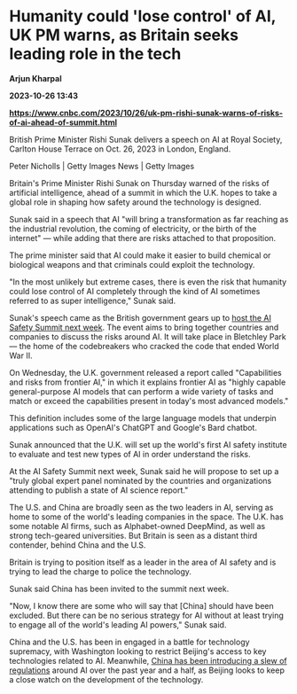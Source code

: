 # Humanity could 'lose control' of AI, UK PM warns, as Britain seeks leading role in the tech
**Arjun Kharpal**

**2023-10-26 13:43**

**https://www.cnbc.com/2023/10/26/uk-pm-rishi-sunak-warns-of-risks-of-ai-ahead-of-summit.html**

British Prime Minister Rishi Sunak delivers a speech on AI at Royal Society, Carlton House Terrace on Oct. 26, 2023 in London, England.

Peter Nicholls | Getty Images News | Getty Images

Britain's Prime Minister Rishi Sunak on Thursday warned of the risks of artificial intelligence, ahead of a summit in which the U.K. hopes to take a global role in shaping how safety around the technology is designed.

Sunak said in a speech that AI "will bring a transformation as far reaching as the industrial revolution, the coming of electricity, or the birth of the internet" — while adding that there are risks attached to that proposition.

The prime minister said that AI could make it easier to build chemical or biological weapons and that criminals could exploit the technology.

"In the most unlikely but extreme cases, there is even the risk that humanity could lose control of AI completely through the kind of AI sometimes referred to as super intelligence," Sunak said.

Sunak's speech came as the British government gears up to [host the AI Safety Summit next week](https://www.cnbc.com/2023/08/24/britain-to-host-first-ai-summit-at-home-of-world-war-ii-codebreakers.html). The event aims to bring together countries and companies to discuss the risks around AI. It will take place in Bletchley Park — the home of the codebreakers who cracked the code that ended World War II.

On Wednesday, the U.K. government released a report called "Capabilities and risks from frontier AI," in which it explains frontier AI as "highly capable general-purpose AI models that can perform a wide variety of tasks and match or exceed the capabilities present in today's most advanced models."

This definition includes some of the large language models that underpin applications such as OpenAI's ChatGPT and Google's Bard chatbot.

Sunak announced that the U.K. will set up the world's first AI safety institute to evaluate and test new types of AI in order understand the risks.

At the AI Safety Summit next week, Sunak said he will propose to set up a "truly global expert panel nominated by the countries and organizations attending to publish a state of AI science report."

The U.S. and China are broadly seen as the two leaders in AI, serving as home to some of the world's leading companies in the space. The U.K. has some notable AI firms, such as Alphabet-owned DeepMind, as well as strong tech-geared universities. But Britain is seen as a distant third contender, behind China and the U.S.

Britain is trying to position itself as a leader in the area of AI safety and is trying to lead the charge to police the technology.

Sunak said China has been invited to the summit next week.

"Now, I know there are some who will say that \[China\] should have been excluded. But there can be no serious strategy for AI without at least trying to engage all of the world's leading AI powers," Sunak said.

China and the U.S. has been in engaged in a battle for technology supremacy, with Washington looking to restrict Beijing's access to key technologies related to AI. Meanwhile, [China has been introducing a slew of regulations](https://www.cnbc.com/2023/07/13/china-introduces-rules-governing-generative-ai-services-like-chatgpt.html) around AI over the past year and a half, as Beijing looks to keep a close watch on the development of the technology.